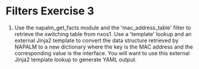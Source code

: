 # Filters Exercise 3

1. Use the napalm_get_facts module and the 'mac_address_table' filter to retrieve the switching table from nxos1. Use a 'template' lookup and an external Jinja2 template to convert the data structure retrieved by NAPALM to a new dictionary where the key is the MAC address and the corresponding value is the interface. You will want to use this external Jinja2 template lookup to generate YAML output.
